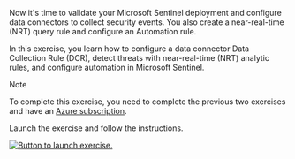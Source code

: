 
Now it's time to validate your Microsoft Sentinel deployment and configure data connectors to collect security events. You also create a near-real-time (NRT) query rule and configure an Automation rule.

In this exercise, you learn how to configure a data connector Data Collection Rule (DCR), detect threats with near-real-time (NRT) analytic rules, and configure automation in Microsoft Sentinel.

> [!NOTE]
> To complete this exercise, you need to complete the previous two exercises and have an [Azure subscription](https://azure.microsoft.com/free?azure-portal=true).

Launch the exercise and follow the instructions.

[![Button to launch exercise.](../media/launch-exercise.png)](https://microsoftlearning.github.io/configure-siem-security-operations-using-microsoft-sentinel/Instructions/Labs/LAB_03_validate-microsoft_sentinel_deploymnent.html)